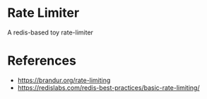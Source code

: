 # Rate Limiter

A redis-based toy rate-limiter

# References

* https://brandur.org/rate-limiting
* https://redislabs.com/redis-best-practices/basic-rate-limiting/
